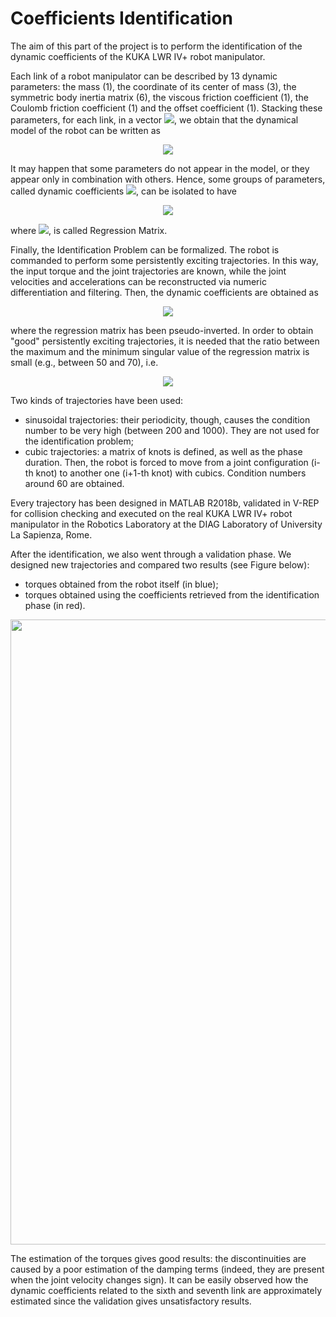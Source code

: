 # Coefficients Identification
The aim of this part of the project is to perform the identification of the dynamic coefficients of the KUKA LWR IV+ robot manipulator.


Each link of a robot manipulator can be described by 13 dynamic parameters: the mass (1), the coordinate of its center of mass (3), the symmetric body inertia matrix (6), the viscous friction coefficient (1), the Coulomb friction coefficient (1) and the offset coefficient (1). Stacking these parameters, for each link, in a vector <img src="https://user-images.githubusercontent.com/62264708/83349825-ff4d3480-a337-11ea-800e-2752d56c192d.png">, we obtain that the dynamical model of the robot can be written as

<p align="center"> <img src="https://user-images.githubusercontent.com/62264708/83349828-ff4d3480-a337-11ea-8a05-de4ca9d3c3f4.png"> </p>


It may happen that some parameters do not appear in the model, or they appear only in combination with others. Hence, some groups of parameters, called dynamic coefficients <img src="https://user-images.githubusercontent.com/62264708/83349829-ffe5cb00-a337-11ea-9d31-e7841e4982dd.png">, can be isolated to have 

<p align="center"> <img src="https://user-images.githubusercontent.com/62264708/83349832-ffe5cb00-a337-11ea-8910-92e48a0fbaa8.png"> </p>

where <img src="https://user-images.githubusercontent.com/62264708/83349823-feb49e00-a337-11ea-99f8-350e397635a1.png">, is called Regression Matrix.

Finally, the Identification Problem can be formalized. The robot is commanded to perform some persistently exciting trajectories. In this way, the input torque and the joint trajectories are known, while the joint velocities and accelerations can be reconstructed via numeric differentiation and filtering. Then, the dynamic coefficients are obtained as

<p align="center"> <img src="https://user-images.githubusercontent.com/62264708/83350156-71267d80-a33a-11ea-9401-49bf585c04cd.png"> </p>
 
where the regression matrix has been pseudo-inverted. In order to obtain "good" persistently exciting trajectories, it is needed that the ratio between the maximum and the minimum singular value of the regression matrix is small (e.g., between 50 and 70), i.e.

<p align="center"> <img src="https://user-images.githubusercontent.com/62264708/83350154-6c61c980-a33a-11ea-81fa-cf130ad50e6d.png"> </p>

Two kinds of trajectories have been used:
- sinusoidal trajectories: their periodicity, though, causes the condition number to be very high (between 200 and 1000). They are not used for the identification problem;
- cubic trajectories: a matrix of knots is defined, as well as the phase duration. Then, the robot is forced to move from a joint configuration (i-th knot) to another one (i+1-th knot) with cubics. Condition numbers around 60 are obtained.

Every trajectory has been designed in MATLAB R2018b, validated in V-REP for collision checking and executed on the real KUKA LWR IV+ robot manipulator in the Robotics Laboratory at the DIAG Laboratory of University La Sapienza, Rome.

After the identification, we also went through a validation phase. We designed new trajectories and compared two results (see Figure below):
- torques obtained from the robot itself (in blue);
- torques obtained using the coefficients retrieved from the identification phase (in red).

<p align="center"> <img width = 1000 src="https://user-images.githubusercontent.com/62264708/83350554-1fcbbd80-a33d-11ea-8340-926f4ba10c5f.png"> </p>

The estimation of the torques gives good results: the discontinuities are caused by a poor estimation of the damping terms (indeed, they are present when the joint velocity changes sign). It can be easily observed how the dynamic coefficients related to the sixth and seventh link are approximately estimated since the validation gives unsatisfactory results.
